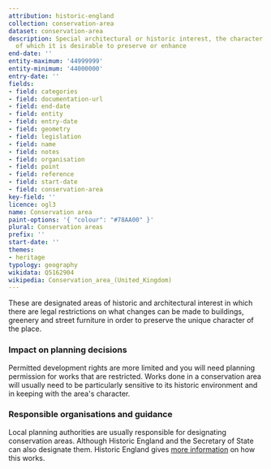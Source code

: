 ```yaml
---
attribution: historic-england
collection: conservation-area
dataset: conservation-area
description: Special architectural or historic interest, the character or appearance
  of which it is desirable to preserve or enhance
end-date: ''
entity-maximum: '44999999'
entity-minimum: '44000000'
entry-date: ''
fields:
- field: categories
- field: documentation-url
- field: end-date
- field: entity
- field: entry-date
- field: geometry
- field: legislation
- field: name
- field: notes
- field: organisation
- field: point
- field: reference
- field: start-date
- field: conservation-area
key-field: ''
licence: ogl3
name: Conservation area
paint-options: '{ "colour": "#78AA00" }'
plural: Conservation areas
prefix: ''
start-date: ''
themes:
- heritage
typology: geography
wikidata: Q5162904
wikipedia: Conservation_area_(United_Kingdom)
---
```


These are designated areas of historic and architectural interest in which there are legal restrictions on what changes can be made to buildings, greenery and street furniture in order to preserve the unique character of the place.

### Impact on planning decisions

Permitted development rights are more limited and you will need planning permission for works that are restricted. Works done in a conservation area will usually need to be particularly sensitive to its historic environment and in keeping with the area's character.

### Responsible organisations and guidance

Local planning authorities are usually responsible for designating conservation areas.  Although Historic England and the Secretary of State can also designate them. Historic England gives [more information](https://historicengland.org.uk/advice/your-home/owning-historic-property/conservation-area/) on how this works.
